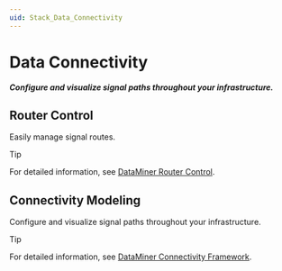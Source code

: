 ```yaml
---
uid: Stack_Data_Connectivity
---
```


# Data Connectivity

***Configure and visualize signal paths throughout your infrastructure.***

## Router Control

Easily manage signal routes.

> [!TIP]
> For detailed information, see [DataMiner Router Control](xref:RouterControl).

## Connectivity Modeling

Configure and visualize signal paths throughout your infrastructure.

> [!TIP]
> For detailed information, see [DataMiner Connectivity Framework](xref:About_the_DataMiner_Connectivity_Framework).
